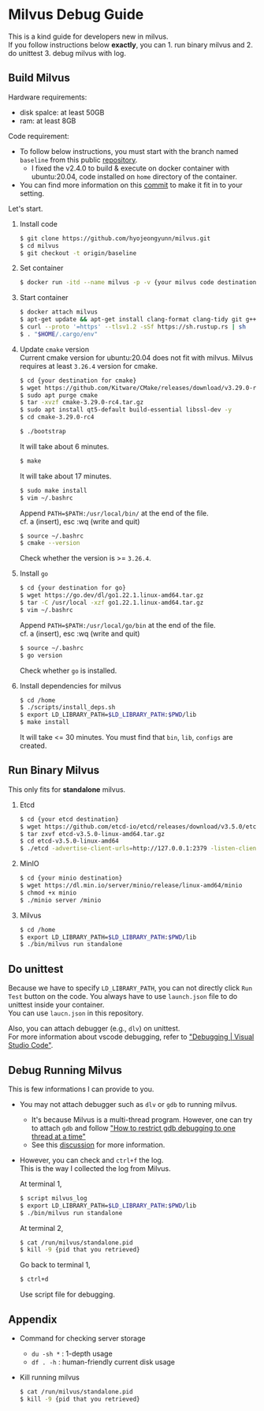 # Milvus Debug Guide

This is a kind guide for developers new in milvus.  
If you follow instructions below **exactly**, you can 1. run binary milvus and 2. do unittest 3. debug milvus with log.

## Build Milvus

Hardware requirements: 
- disk spalce: at least 50GB  
- ram: at least 8GB  

Code requirement:  
- To follow below instructions, you must start with the branch named `baseline` from this public [repository](https://github.com/hyojeongyunn/milvus.git). 
    - I fixed the v2.4.0 to build & execute on docker container with ubuntu:20.04, code installed on `home` directory of the container. 
- You can find more information on this [commit](https://github.com/hyojeongyunn/milvus/commit/704a2b63b6e3d3599d52d1c9c2c4e1568ce7af14) to make it fit in to your setting.

Let's start.

1. Install code  
    ```bash
    $ git clone https://github.com/hyojeongyunn/milvus.git
    $ cd milvus
    $ git checkout -t origin/baseline
    ```

2. Set container  
    ```bash
    $ docker run -itd --name milvus -p -v {your milvus code destination}:/home --cap-add=SYS_PTRACE --privileged --security-opt seccomp=unconfined ubuntu:20.04
    ```

3. Start container  
    ```bash
    $ docker attach milvus
    $ apt-get update && apt-get install clang-format clang-tidy git g++ gcc vim sudo cmake ninja-build software-properties-common iproute2 locales gdb wget curl zip unzip tar libopenblas-dev python3.8 python3-pip xsltproc tmux -y
    $ curl --proto '=https' --tlsv1.2 -sSf https://sh.rustup.rs | sh
    $ . "$HOME/.cargo/env"
    ```

4. Update `cmake` version  
    Current cmake version for ubuntu:20.04 does not fit with milvus.  Milvus requires at least `3.26.4` version for cmake.  
    ```bash
    $ cd {your destination for cmake}
    $ wget https://github.com/Kitware/CMake/releases/download/v3.29.0-rc4/cmake-3.29.0-rc4.tar.gz
    $ sudo apt purge cmake
    $ tar -xvzf cmake-3.29.0-rc4.tar.gz
    $ sudo apt install qt5-default build-essential libssl-dev -y
    $ cd cmake-3.29.0-rc4
    ```
    
    ```bash
    $ ./bootstrap
    ```
    It will take about 6 minutes.

    ```bash
    $ make
    ```
    It will take about 17 minutes.

    ```bash
    $ sudo make install
    $ vim ~/.bashrc
    ```
    Append `PATH=$PATH:/usr/local/bin/` at the end of the file.  
    cf. a (insert), esc :wq (write and quit) 

    ```bash
    $ source ~/.bashrc
    $ cmake --version
    ```
    Check whether the version is >= `3.26.4`.

5. Install `go`
    ```bash
    $ cd {your destination for go}
    $ wget https://go.dev/dl/go1.22.1.linux-amd64.tar.gz
    $ tar -C /usr/local -xzf go1.22.1.linux-amd64.tar.gz
    $ vim ~/.bashrc
    ```
    Append `PATH=$PATH:/usr/local/go/bin` at the end of the file.  
    cf. a (insert), esc :wq (write and quit) 

    ```bash
    $ source ~/.bashrc
    $ go version
    ```
    Check whether `go` is installed.

6. Install dependencies for milvus
    ```bash
    $ cd /home
    $ ./scripts/install_deps.sh
    $ export LD_LIBRARY_PATH=$LD_LIBRARY_PATH:$PWD/lib
    $ make install
    ```
    It will take <= 30 minutes.
    You must find that `bin`, `lib`, `configs` are created.

## Run Binary Milvus
This only fits for **standalone** milvus.  

1. Etcd
    ```bash
    $ cd {your etcd destination}
    $ wget https://github.com/etcd-io/etcd/releases/download/v3.5.0/etcd-v3.5.0-linux-amd64.tar.gz
    $ tar zxvf etcd-v3.5.0-linux-amd64.tar.gz
    $ cd etcd-v3.5.0-linux-amd64
    $ ./etcd -advertise-client-urls=http://127.0.0.1:2379 -listen-client-urls http://0.0.0.0:2379 --data-dir /etcd
    ```

2. MinIO
    ```bash
    $ cd {your minio destination}
    $ wget https://dl.min.io/server/minio/release/linux-amd64/minio
    $ chmod +x minio
    $ ./minio server /minio
    ```

3. Milvus
    ```bash
    $ cd /home
    $ export LD_LIBRARY_PATH=$LD_LIBRARY_PATH:$PWD/lib
    $ ./bin/milvus run standalone
    ```

## Do unittest
Because we have to specify `LD_LIBRARY_PATH`, you can not directly click `Run Test` button on the code.
You always have to use `launch.json` file to do unittest inside your container.  
You can use `laucn.json` in this repository.  

Also, you can attach debugger (e.g., `dlv`) on unittest.  
For more information about vscode debugging, refer to ["Debugging | Visual Studio Code"](https://code.visualstudio.com/docs/editor/debugging).

## Debug Running Milvus
This is few informations I can provide to you.

- You may not attach debugger such as `dlv` or `gdb` to running milvus.
    - It's because Milvus is a multi-thread program. However, one can try to attach `gdb` and follow ["How to restrict gdb debugging to one thread at a time"](https://stackoverflow.com/questions/6721940/how-to-restrict-gdb-debugging-to-one-thread-at-a-time)
    - See this [discussion](https://github.com/milvus-io/milvus/discussions/32758) for more information.
- However, you can check and `ctrl+f` the log.  
This is the way I collected the log from Milvus.

    At terminal 1,
    ```bash
    $ script milvus_log
    $ export LD_LIBRARY_PATH=$LD_LIBRARY_PATH:$PWD/lib
    $ ./bin/milvus run standalone
    ```

    At terminal 2,
    ```bash
    $ cat /run/milvus/standalone.pid
    $ kill -9 {pid that you retrieved}
    ```

    Go back to terminal 1,
    ```bash
    $ ctrl+d
    ```
    Use script file for debugging.


## Appendix
- Command for checking server storage
    - `du -sh *` : 1-depth usage  
    - `df . -h` : human-friendly current disk usage 

- Kill running milvus
    ```bash
    $ cat /run/milvus/standalone.pid
    $ kill -9 {pid that you retrieved}
    ```

